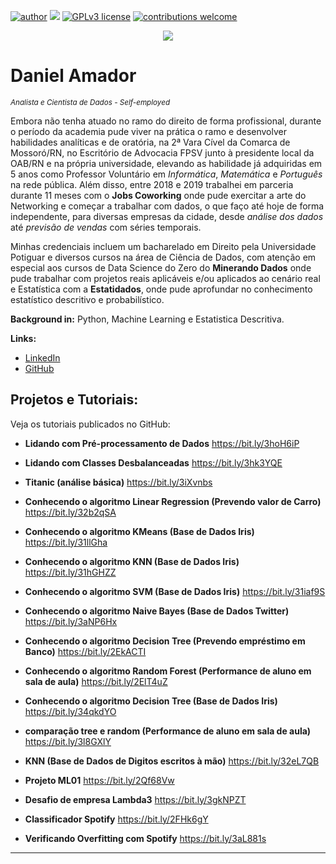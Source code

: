 [![author](https://img.shields.io/badge/author-daniel-red.svg)](https://www.linkedin.com/in/daniel-sousa-amador) [![](https://img.shields.io/badge/python-3.6+-blue.svg)](https://www.python.org/downloads/release/python-365/) [![GPLv3 license](https://img.shields.io/badge/License-GPLv3-blue.svg)](http://perso.crans.org/besson/LICENSE.html) [![contributions welcome](https://img.shields.io/badge/contributions-welcome-brightgreen.svg?style=flat)](https://github.com/danielamador12)

<p align="center">
  <img src="https://github.com/danielamador12/Portfolio/blob/master/github.png" >
</p>

# Daniel Amador
<sub>*Analista e Cientista de Dados - Self-employed*</sub>

Embora não tenha atuado no ramo do direito de forma profissional, durante o período da academia pude viver na prática o ramo e desenvolver habilidades analíticas e de oratória, na 2ª Vara Cível da Comarca de Mossoró/RN, no Escritório de Advocacia FPSV junto à presidente local da OAB/RN e na própria universidade, elevando as habilidade já adquiridas em 5 anos como Professor Voluntário em *Informática*, *Matemática* e *Português* na rede pública. Além disso, entre 2018 e 2019 trabalhei em parceria durante 11 meses com o **Jobs Coworking** onde pude exercitar a arte do Networking e começar a trabalhar com dados, o que faço até hoje de forma independente, para diversas empresas da cidade, desde *análise dos dados* até *previsão de vendas* com séries temporais.

Minhas credenciais incluem um bacharelado em Direito pela Universidade Potiguar e diversos cursos na área de Ciência de Dados, com atenção em especial aos cursos de Data Science do Zero do **Minerando Dados** onde pude trabalhar com projetos reais aplicáveis e/ou aplicados ao cenário real e Estatística com a **Estatidados**, onde pude aprofundar no conhecimento estatístico descritivo e probabilístico.

**Background in:** Python, Machine Learning e Estatistica Descritiva.

**Links:**
* [LinkedIn](https://www.linkedin.com/in/daniel-sousa-amador)
* [GitHub](https://github.com/danielamador12)

## Projetos e Tutoriais:
Veja os tutoriais publicados no GitHub:

* **Lidando com Pré-processamento de Dados** https://bit.ly/3hoH6iP

* **Lidando com Classes Desbalanceadas** https://bit.ly/3hk3YQE

* **Titanic (análise básica)** https://bit.ly/3iXvnbs

* **Conhecendo o algoritmo Linear Regression (Prevendo valor de Carro)** https://bit.ly/32b2qSA

* **Conhecendo o algoritmo KMeans (Base de Dados Iris)** https://bit.ly/31llGha

* **Conhecendo o algoritmo KNN (Base de Dados Iris)** https://bit.ly/31hGHZZ

* **Conhecendo o algoritmo SVM (Base de Dados Iris)** https://bit.ly/31iaf9S

* **Conhecendo o algoritmo Naive Bayes (Base de Dados Twitter)** https://bit.ly/3aNP6Hx

* **Conhecendo o algoritmo Decision Tree (Prevendo empréstimo em Banco)** https://bit.ly/2EkACTI

* **Conhecendo o algoritmo Random Forest (Performance de aluno em sala de aula)** https://bit.ly/2ElT4uZ

* **Conhecendo o algoritmo Decision Tree (Base de Dados Iris)** https://bit.ly/34qkdYO

* **comparação tree e random (Performance de aluno em sala de aula)** https://bit.ly/3l8GXlY

* **KNN (Base de Dados de Digitos escritos à mão)** https://bit.ly/32eL7QB

* **Projeto ML01** https://bit.ly/2Qf68Vw

* **Desafio de empresa Lambda3** https://bit.ly/3gkNPZT

* **Classificador Spotify** https://bit.ly/2FHk6gY

* **Verificando Overfitting com Spotify** https://bit.ly/3aL881s


---




